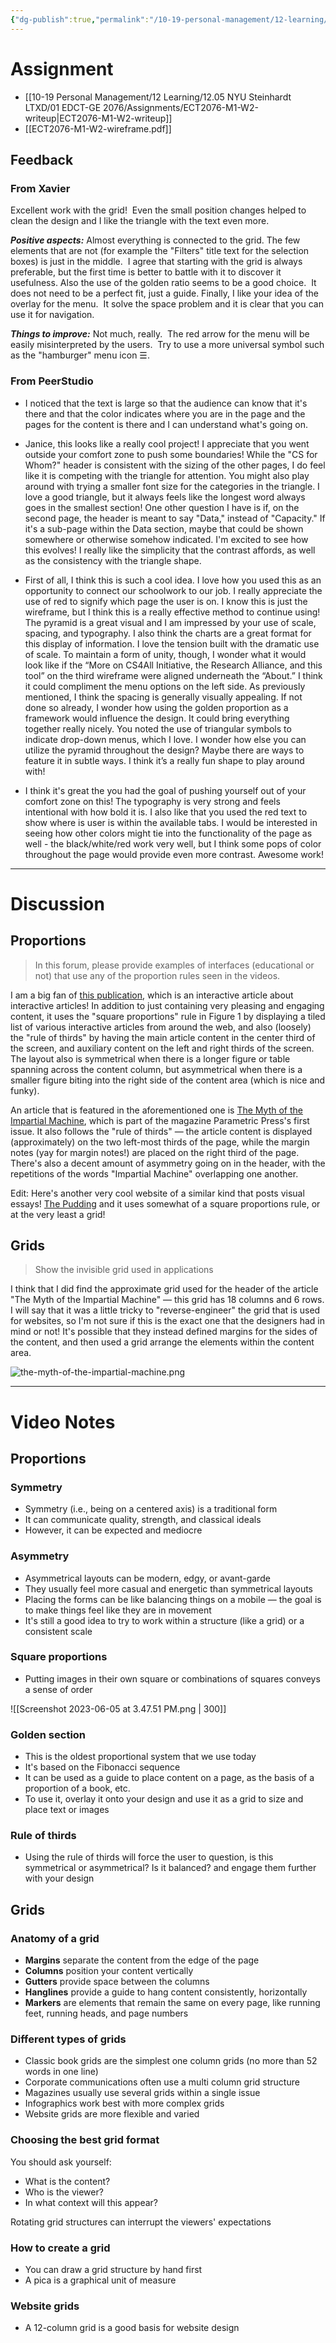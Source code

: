 ```yaml
---
{"dg-publish":true,"permalink":"/10-19-personal-management/12-learning/12-05-nyu-steinhardt-ltxd/01-edct-ge-2076/01-graphic-design-week-2/","tags":[" #ltxd/courses"]}
---
```



# Assignment 

- [[10-19 Personal Management/12 Learning/12.05 NYU Steinhardt LTXD/01 EDCT-GE 2076/Assignments/ECT2076-M1-W2-writeup\|ECT2076-M1-W2-writeup]]
- [[ECT2076-M1-W2-wireframe.pdf]]

## Feedback 

### From Xavier 

Excellent work with the grid!  Even the small position changes helped to clean the design and I like the triangle with the text even more.

_**Positive aspects:**_ Almost everything is connected to the grid. The few elements that are not (for example the "Filters" title text for the selection boxes) is just in the middle.  I agree that starting with the grid is always preferable, but the first time is better to battle with it to discover it usefulness. Also the use of the golden ratio seems to be a good choice.  It does not need to be a perfect fit, just a guide. Finally, I like your idea of the overlay for the menu.  It solve the space problem and it is clear that you can use it for navigation.

_**Things to improve:**_ Not much, really.  The red arrow for the menu will be easily misinterpreted by the users.  Try to use a more universal symbol such as the "hamburger" menu icon ☰.

### From PeerStudio

- I noticed that the text is large so that the audience can know that it's there and that the color indicates where you are in the page and the pages for the content is there and I can understand what's going on.

- Janice, this looks like a really cool project! I appreciate that you went outside your comfort zone to push some boundaries! While the "CS for Whom?" header is consistent with the sizing of the other pages, I do feel like it is competing with the triangle for attention. You might also play around with trying a smaller font size for the categories in the triangle. I love a good triangle, but it always feels like the longest word always goes in the smallest section! One other question I have is if, on the second page, the header is meant to say "Data," instead of "Capacity." If it's a sub-page within the Data section, maybe that could be shown somewhere or otherwise somehow indicated. I'm excited to see how this evolves! I really like the simplicity that the contrast affords, as well as the consistency with the triangle shape.

- First of all, I think this is such a cool idea. I love how you used this as an opportunity to connect our schoolwork to our job. I really appreciate the use of red to signify which page the user is on. I know this is just the wireframe, but I think this is a really effective method to continue using! The pyramid is a great visual and I am impressed by your use of scale, spacing, and typography. I also think the charts are a great format for this display of information. I love the tension built with the dramatic use of scale. To maintain a form of unity, though, I wonder what it would look like if the “More on CS4All Initiative, the Research Alliance, and this tool” on the third wireframe were aligned underneath the “About.” I think it could compliment the menu options on the left side. As previously mentioned, I think the spacing is generally visually appealing. If not done so already, I wonder how using the golden proportion as a framework would influence the design. It could bring everything together really nicely. You noted the use of triangular symbols to indicate drop-down menus, which I love. I wonder how else you can utilize the pyramid throughout the design? Maybe there are ways to feature it in subtle ways. I think it’s a really fun shape to play around with!

- I think it's great the you had the goal of pushing yourself out of your comfort zone on this! The typography is very strong and feels intentional with how bold it is. I also like that you used the red text to show where is user is within the available tabs. I would be interested in seeing how other colors might tie into the functionality of the page as well - the black/white/red work very well, but I think some pops of color throughout the page would provide even more contrast. Awesome work!



---
# Discussion 

## Proportions 

> In this forum, please provide examples of interfaces (educational or not) that use any of the proportion rules seen in the videos.

I am a big fan of [this publication](https://distill.pub/2020/communicating-with-interactive-articles/), which is an interactive article about interactive articles! In addition to just containing very pleasing and engaging content, it uses the "square proportions" rule in Figure 1 by displaying a tiled list of various interactive articles from around the web, and also (loosely) the "rule of thirds" by having the main article content in the center third of the screen, and auxiliary content on the left and right thirds of the screen. The layout also is symmetrical when there is a longer figure or table spanning across the content column, but asymmetrical when there is a smaller figure biting into the right side of the content area (which is nice and funky).

An article that is featured in the aforementioned one is [The Myth of the Impartial Machine](https://parametric.press/issue-01/the-myth-of-the-impartial-machine/), which is part of the magazine Parametric Press's first issue. It also follows the "rule of thirds" — the article content is displayed (approximately) on the two left-most thirds of the page, while the margin notes (yay for margin notes!) are placed on the right third of the page. There's also a decent amount of asymmetry going on in the header, with the repetitions of the words "Impartial Machine" overlapping one another. 

Edit: Here's another very cool website of a similar kind that posts visual essays! [The Pudding](https://pudding.cool/) and it uses somewhat of a square proportions rule, or at the very least a grid!

## Grids

> Show the invisible grid used in applications

I think that I did find the approximate grid used for the header of the article "The Myth of the Impartial Machine" — this grid has 18 columns and 6 rows. I will say that it was a little tricky to "reverse-engineer" the grid that is used for websites, so I'm not sure if this is the exact one that the designers had in mind or not! It's possible that they instead defined margins for the sides of the content, and then used a grid arrange the elements within the content area. 

![the-myth-of-the-impartial-machine.png](/img/user/00-09%20Meta/01%20Assets/the-myth-of-the-impartial-machine.png)

---
# Video Notes

## Proportions

### Symmetry

- Symmetry (i.e., being on a centered axis) is a traditional form
- It can communicate quality, strength, and classical ideals
- However, it can be expected and mediocre

### Asymmetry

- Asymmetrical layouts can be modern, edgy, or avant-garde
- They usually feel more casual and energetic than symmetrical layouts
- Placing the forms can be like balancing things on a mobile — the goal is to make things feel like they are in movement 
- It's still a good idea to try to work within a structure (like a grid) or a consistent scale

### Square proportions

- Putting images in their own square or combinations of squares conveys a sense of order

![[Screenshot 2023-06-05 at 3.47.51 PM.png \| 300]]

### Golden section

- This is the oldest proportional system that we use today
- It's based on the Fibonacci sequence
- It can be used as a guide to place content on a page, as the basis of a proportion of a book, etc.
- To use it, overlay it onto your design and use it as a grid to size and place text or images 

### Rule of thirds

- Using the rule of thirds will force the user to question, is this symmetrical or asymmetrical? Is it balanced? and engage them further with your design 

## Grids

### Anatomy of a grid

- **Margins** separate the content from the edge of the page
- **Columns** position your content vertically
- **Gutters** provide space between the columns 
- **Hanglines** provide a guide to hang content consistently, horizontally 
- **Markers** are elements that remain the same on every page, like running feet, running heads, and page numbers

### Different types of grids

- Classic book grids are the simplest one column grids (no more than 52 words in one line)
- Corporate communications often use a multi column grid structure 
- Magazines usually use several grids within a single issue 
- Infographics work best with more complex grids
- Website grids are more flexible and varied 

### Choosing the best grid format 

You should ask yourself: 

- What is the content? 
- Who is the viewer? 
- In what context will this appear? 

Rotating grid structures can interrupt the viewers' expectations 

### How to create a grid 

- You can draw a grid structure by hand first
- A pica is a graphical unit of measure 

### Website grids 

- A 12-column grid is a good basis for website design 
